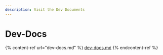 ```yaml
---
description: Visit the Dev Documents
---
```


# Dev-Docs

{% content-ref url="dev-docs.md" %}
[dev-docs.md](dev-docs.md)
{% endcontent-ref %}
